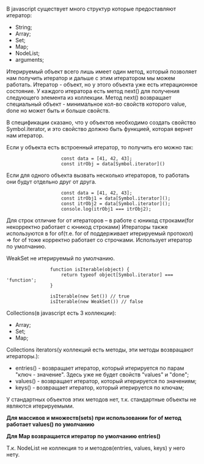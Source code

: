 В javascript существует много структур которые предоставляют итератор:
 - String;
 - Array;
 - Set;
 - Map;
 - NodeList;
 - arguments;

Итерируемый объект всего лишь имеет один метод, который позволяет нам получить итератор и дальше с этим итератором мы можем работать. Итератор - объект, но у этого объекта уже есть итерационное состояние. У каждого итератора есть метод next() для получения следующего элемента из коллекции. Метод next() возвращает специальный объект - минимальное кол-во свойств которого value, done но может быть и больше свойств.

В спецификации сказано, что у объектов необходимо создать свойство Symbol.iterator, и это свойство должно быть функцией, которая вернет нам итератор.

Если у объекта есть встроенный итератор, то получить его можно так: 

                        const data = [41, 42, 43];
                        const itrObj = data[Symbol.iterator]()

Если для одного объекта вызвать несколько итераторов, то работать они будут отдельно друг от друга.

                        const data = [41, 42, 43];
                        const itrObj1 = data[Symbol.iterator]();
                        const itrObj2 = data[Symbol.iterator]();
                        console.log(itrObj1 === itrObj2);  

Для строк отличие for от итераторов – в работе с юникод строками(for некорректно работает с юникод строками)
Итераторы также используются в for of(т.е. for of поддерживает итерируемый протокол) => for of тоже корректно работает со строчками. Использует итератор по умолчанию.

WeakSet не итерируемый по умолчанию.

                    function isIterable(object) {
                        return typeof object[Symbol.iterator] === 'function';
                    }

                    isIterable(new Set()) // true
                    isIterable(new WeakSet()) // false

Collections(в javascript есть 3 коллекции):
 - Array;
 - Set;
 - Map;

Collections iterators(у коллекций есть методы, эти методы возвращают итераторы.):
 - entries() - возвращает итератор, который итерируется по парам "ключ - значение". Здесь уже не будет свойств "values" и "done";
 - values() - возвращает итератор, который итерируется по значениям;
 - keys() - возвращает итератор, который итерируется по ключам;

У стандартных объектов этих методов нет, т.к. стандартные объекты не являются итерируемыми.

**Для массивов и множеств(sets) при использовании for of метод работает values() по умолчанию**

**Для Map возвращается итератор по умолчанию entries()**  

Т.к. NodeList не коллекция то и методов(entries, values, keys) у него нету.



